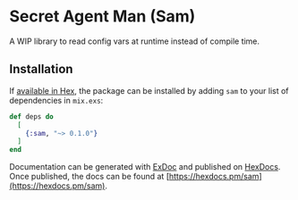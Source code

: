 # Secret Agent Man (Sam)

A WIP library to read config vars at runtime instead of compile time.

## Installation

If [available in Hex](https://hex.pm/docs/publish), the package can be installed
by adding `sam` to your list of dependencies in `mix.exs`:

```elixir
def deps do
  [
    {:sam, "~> 0.1.0"}
  ]
end
```

Documentation can be generated with [ExDoc](https://github.com/elixir-lang/ex_doc)
and published on [HexDocs](https://hexdocs.pm). Once published, the docs can
be found at [https://hexdocs.pm/sam](https://hexdocs.pm/sam).

